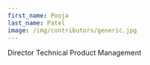 ```yaml
---
first_name: Pooja
last_name: Patel
image: /img/contributors/generic.jpg
---
```

Director Technical Product Management